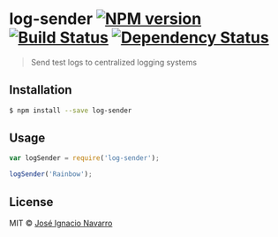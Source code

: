 # log-sender [![NPM version][npm-image]][npm-url] [![Build Status][travis-image]][travis-url] [![Dependency Status][daviddm-image]][daviddm-url]
> Send test logs to centralized logging systems

## Installation

```sh
$ npm install --save log-sender
```

## Usage

```js
var logSender = require('log-sender');

logSender('Rainbow');
```
## License

MIT © [José Ignacio Navarro]()


[npm-image]: https://badge.fury.io/js/log-sender.svg
[npm-url]: https://npmjs.org/package/log-sender
[travis-image]: https://travis-ci.org/josencv/log-sender.svg?branch=master
[travis-url]: https://travis-ci.org/josencv/log-sender
[daviddm-image]: https://david-dm.org/josencv/log-sender.svg?theme=shields.io
[daviddm-url]: https://david-dm.org/josencv/log-sender
